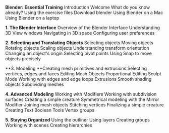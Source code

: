 **Blender: Essential Training**
Introduction
Welcome
What do you know already?
Using the exercise files
Download blender
Using Blender on a Mac
Using Blender on a laptop

**1. The Blender Interface**
Overview of the Blender Interface 
Understanding 3D View windows 
Navigating in 3D space
Configuring user preferences 

**2. Selecting and Translating Objects**
Selecting objects
Moving objects
Rotating objects
Scaling objects
Understanding transform orientation
Changing an object's origin
Selecting pivot points
Using Snap to move objects precisely

**3. Modeling
**Creating mesh primitives and extrusions
Selecting vertices, edges and faces
Editing Mesh Objects
Proportional Editing
Sculpt Mode
Working with edges and edge loops
Extrusions
Smooth shading objects
Subdividing meshes

**4. Advanced Modeling**
Working with Modifiers
Working with subdivision surfaces
Creating a simple creature
Symmetrical modeling with the Mirror Modifier
Joining mesh objects 
Stitching vertices
Finalizing a simple creature
Creating Text
Boolean Tools
Vertex groups

**5. Staying Organized**
Using the outliner
Using layers
Creating groups
Working with scenes
Creating hierarchies